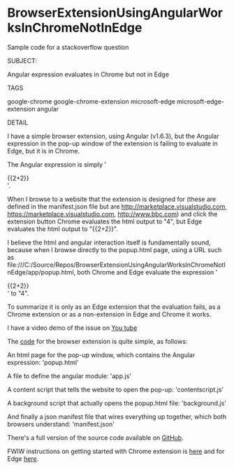 # BrowserExtensionUsingAngularWorksInChromeNotInEdge

Sample code for a stackoverflow question


SUBJECT:

Angular expression evaluates in Chrome but not in Edge


TAGS

google-chrome 
google-chrome-extension
microsoft-edge
microsoft-edge-extension
angular


DETAIL

I have a simple browser extension, using Angular (v1.6.3), but the Angular expression in the pop-up window of the extension is failing to evaluate in Edge, but it is in Chrome.

The Angular expression is simply '<div>{{2+2}}</div>'.

When I browse to a website that the extension is designed for (these are defined in the manifest.json file but are http://marketplace.visualstudio.com, https://marketplace.visualstudio.com, http://www.bbc.com) and click the extension button Chrome evaluates the html output to "4", but Edge evaluates the html output to "{{2+2}}".    

I believe the html and angular interaction itself is fundamentally sound, because when I browse directly to the popup.html page, using a URL such as file:///C:/Source/Repos/BrowserExtensionUsingAngularWorksInChromeNotInEdge/app/popup.html, both Chrome and Edge evaluate the expression '<div>{{2+2}}</div>' to "4". 

To summarize it is only as an Edge extension that the evaluation fails, as a Chrome extension or as a non-extension in Edge and Chrome it works.

I have a video demo of the issue on [You tube](https://www.youtube.com/channel/UCnUYZLuoy1rq1aVMwx4aTzw)

The [code](https://github.com/GregTrevellick/BrowserExtensionUsingAngularWorksInChromeNotInEdge) for the browser extension is quite simple, as follows:

An html page for the pop-up window, which contains the Angular expression:
'popup.html'

A file to define the angular module:
'app.js'

A content script that tells the website to open the pop-up:
'contentscript.js'

A background script that actually opens the popup.html file:
'background.js'

And finally a json manifest file that wires everything up together, which both browsers understand:
'manifest.json'

There's a full version of the source code available on [GitHub](https://github.com/GregTrevellick/BrowserExtensionUsingAngularWorksInChromeNotInEdge). 

FWIW instructions on getting started with Chrome extension is [here](https://developer.chrome.com/extensions/getstarted) and for Edge [here](https://channel9.msdn.com/Blogs/One-Dev-Minute/Debugging-Microsoft-Edge-Extensions).
